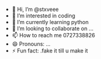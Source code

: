 - 👋 Hi, I’m @stxveee
- 👀 I’m interested in coding
- 🌱 I’m currently learning python
- 💞️ I’m looking to collaborate on ...
- 📫 How to reach me 0727338826
- 😄 Pronouns: ...
- ⚡ Fun fact: .fake it till u make it

<!---
stxveee/stxveee is a ✨ special ✨ repository because its `README.md` (this file) appears on your GitHub profile.
You can click the Preview link to take a look at your changes.
--->
